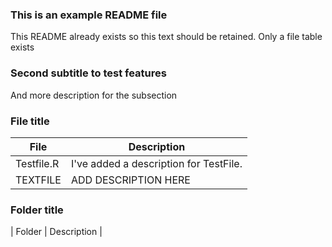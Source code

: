 ### This is an example README file
This README already exists so this text should be retained. Only a file table exists











### Second subtitle to test features
And more description for the subsection

### File title

| File | Description |
| ----------- | ----------- |
| Testfile.R | I've added a description for TestFile. |
| TEXTFILE | ADD DESCRIPTION HERE |

### Folder title

| Folder | Description |
